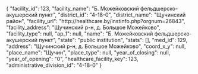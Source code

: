 {
    "facility_id": 123,
    "facility_name": "Б. Можейковский фельдшерско-акушерский пункт",
    "district_id": "4-18-0",
    "district_name": "Щучинский район",
    "facility_url": "http:\/\/healthcare.by\/instinfo.php?orgnum=26843",
    "facility_address": "Щучинский р-н, д. Большое Можейково",
    "facility_type": null,
    "ap_1": null,
    "name": "Б. Можейковский фельдшерско-акушерский пункт",
    "state": "public institution",
    "stats": [],
    "med_id": 129,
    "address": "Щучинский р-н, д. Большое Можейково",
    "coord_x_y": null,
    "place_name": "Щучин",
    "place_type": null,
    "year_of_closing": null,
    "year_of_opening": "0",
    "healthcare_facility_key": 123,
    "administrative_division_id": "4-18-0"
}